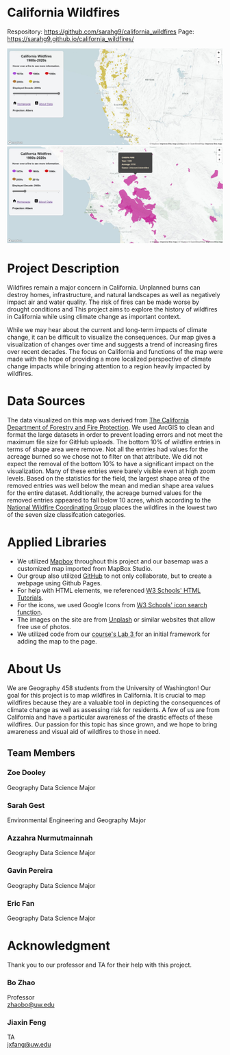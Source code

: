 # California Wildfires
Respository: https://github.com/sarahg9/california_wildfires
Page: https://sarahg9.github.io/california_wildfires/

![screenshot1](/img/screenshot_1.JPG "2010 Fires Full State View")
![screenshot2](/img/screenshot_2.JPG "1980s Fires Close-Up")

# Project Description
Wildfires remain a major concern in California. Unplanned burns can destroy homes, infrastructure, and natural landscapes as well as negatively impact air and water quality. The risk of fires can be made worse by drought conditions and This project aims to explore the history of wildfires in California while using climate change as important context.

While we may hear about the current and long-term impacts of climate change, it can be difficult to visualize the consequences. Our map gives a visualization of changes over time and suggests a trend of increasing fires over recent decades. The focus on California and functions of the map were made with the hope of providing a more localized perspective of climate change impacts while bringing attention to a region heavily impacted by wildfires.
# Data Sources
The data visualized on this map was derived from [The California Department of Forestry and Fire Protection](https://frap.fire.ca.gov/mapping/gis-data/). We used ArcGIS to clean and format the large datasets in order to prevent loading errors and not meet the maximum file size for GitHub uploads. The bottom 10% of wildfire entries in terms of shape area were remove. Not all the entries had values for the acreage burned so we chose not to filter on that attribute. We did not expect the removal of the bottom 10% to have a significant impact on the visualization. Many of these entries were barely visible even at high zoom levels. Based on the statistics for the field, the largest shape area of the removed entries was well below the mean and median shape area values for the entire dataset. Additionally, the acreage burned values for the removed entries appeared to fall below 10 acres, which according to the [National Wildfire Coordinating Group](https://www.nwcg.gov/term/glossary/size-class-of-fire) places the wildfires in the lowest two of the seven size classifcation categories. 
# Applied Libraries
- We utilized [Mapbox](https://www.mapbox.com/) throughout this project and our basemap was a customized map imported from MapBox Studio.
- Our group also utilized [GitHub](https://github.com/) to not only collaborate, but to create a webpage using Github Pages.
- For help with HTML elements, we referenced [W3 Schools' HTML Tutorials](https://www.w3schools.com/html/default.asp).
- For the icons, we used Google Icons from [W3 Schools' icon search function](https://www.w3schools.com/icons/icons_reference.asp).
- The images on the site are from [Unplash](https://unsplash.com/) or similar websites that allow free use of photos.
- We utilized code from our [course's Lab 3 ](https://github.com/jakobzhao/geog458/tree/master/labs/lab03) for an initial framework for adding the map to the page.

# About Us
We are Geography 458 students from the University of Washington! Our goal for this project is to map wildfires in California. It is crucial to map wildfires because they are a valuable tool in depicting the consequences of climate change as well as assessing risk for residents. A few of us are from California and have a particular awareness of the drastic effects of these wildfires. Our passion for this topic has since grown, and we hope to bring awareness and visual aid of wildfires to those in need.
## Team Members
### Zoe Dooley
Geography Data Science Major
### Sarah Gest
Environmental Engineering and Geography Major
### Azzahra Nurmutmainnah
Geography Data Science Major
### Gavin Pereira
Geography Data Science Major
### Eric Fan
Geography Data Science Major

# Acknowledgment
Thank you to our professor and TA for their help with this project.
### Bo Zhao
Professor<br/>
zhaobo@uw.edu
### Jiaxin Feng
TA<br/> 
jxfang@uw.edu
